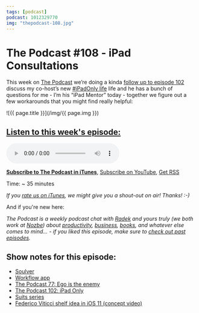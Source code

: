 ```yaml
---
tags: [podcast]
podcast: 1012329770
img: "thepodcast-108.jpg"
---
```


# The Podcast #108 - iPad Consultations

This week on [The Podcast][p] we’re doing a kinda [follow up to episode 102](https://sliwinski.com/thepodcast-102) discuss my co-host’s new [#iPadOnly life](/ipadonly) life and he has a bunch of questions for me - I’m his “iPad Mentor” today - together we figure out a few workarounds that you might find really helpful:

<!--More-->

![{{ page.title }}](/img/{{ page.img }})

## [Listen to this week's episode:][e]

<audio controls>
<source src="https://files.nozbe.com/podcast/108.mp3" type="audio/mpeg">
</audio>

**[Subscribe to The Podcast in iTunes][i]**, [Subscribe on YouTube][y], [Get RSS][rss]

Time: ~ 35 minutes

*If you [rate us on iTunes][i], we might give you a shout-out on air! Thanks! :-)*

And if you're new here:

*The Podcast is a weekly podcast chat with [Radek][r] and yours truly (we both work at [Nozbe][n]) about [productivity](/productivity), [business](/business), [books](/books), and whatever else comes to mind… - if you liked this episode, make sure to [check out past episodes](/podcast).*

## Show notes for this episode:

  * [Soulver](http://www.acqualia.com/soulver/)
  * [Workflow app](https://workflow.is/)
  * [The Podcast 77: Ego is the enemy](http://thepodcast.fm/77)
  * [The Podcast 102: iPad Only](http://thepodcast.fm/102)
  * [Suits series](http://www.imdb.com/title/tt1632701/)
  * [Federico Viticci shelf idea in iOS 11 (concept video)](https://www.youtube.com/watch?v=UyFUDQ5LLZw)

[y]: https://michael.gratis/thepodcastyt
[rss]: http://thepodcast.fm/episodes?format=RSS
[e]: http://thepodcast.fm/episodes/108

[p]: https://michael.gratis/thepodcastfm
[n]: https://nozbe.com/?a=mike
[r]: https://michael.gratis/radex
[i]: https://michael.gratis/thepodcast
[o]: https://michael.gratis/ipadonly

[pm]: http://productivemag.com/
